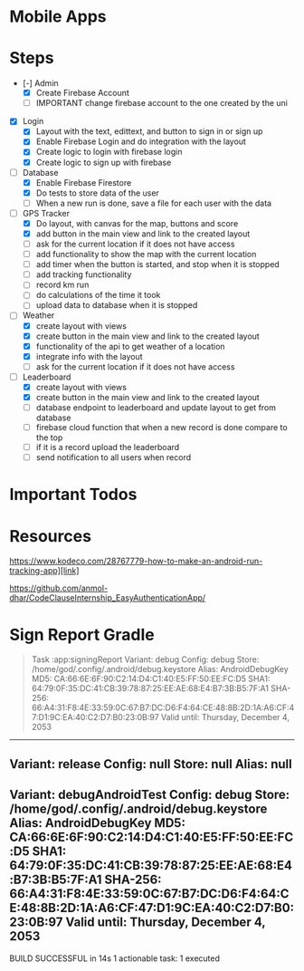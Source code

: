 # Mobile Apps

# Steps
- [-] Admin
  - [x] Create Firebase Account
  - [ ] IMPORTANT change firebase account to the one created by the uni

- [x] Login
    - [x] Layout with the text, edittext, and button to sign in or sign up
    - [x] Enable Firebase Login and do integration with the layout
    - [x] Create logic to login with firebase login
    - [x] Create logic to sign up with firebase

- [ ] Database
    - [x] Enable Firebase Firestore
    - [x] Do tests to store data of the user
    - [ ] When a new run is done, save a file for each user with the data

- [ ] GPS Tracker
    - [x] Do layout, with canvas for the map, buttons and score
    - [x] add button in the main view and link to the created layout
    - [ ] ask for the current location if it does not have access
    - [ ] add functionality to show the map with the current location
    - [ ] add timer when the button is started, and stop when it is stopped
    - [ ] add tracking functionality
    - [ ] record km run
    - [ ] do calculations of the time it took
    - [ ] upload data to database when it is stopped

- [ ] Weather
    - [x] create layout with views
    - [x] create button in the main view and link to the created layout
    - [X] functionality of the api to get weather of a location
    - [X] integrate info with the layout
    - [ ] ask for the current location if it does not have access

- [ ] Leaderboard
    - [x] create layout with views
    - [x] create button in the main view and link to the created layout
    - [ ] database endpoint to leaderboard and update layout to get from database
    - [ ] firebase cloud function that when a new record is done compare to the top
    - [ ] if it is a record upload the leaderboard
    - [ ] send notification to all users when record

# Important Todos

# Resources
https://www.kodeco.com/28767779-how-to-make-an-android-run-tracking-app][link]

https://github.com/anmol-dhar/CodeClauseInternship_EasyAuthenticationApp/

# Sign Report Gradle
> Task :app:signingReport
Variant: debug
Config: debug
Store: /home/god/.config/.android/debug.keystore
Alias: AndroidDebugKey
MD5: CA:66:6E:6F:90:C2:14:D4:C1:40:E5:FF:50:EE:FC:D5
SHA1: 64:79:0F:35:DC:41:CB:39:78:87:25:EE:AE:68:E4:B7:3B:B5:7F:A1
SHA-256: 66:A4:31:F8:4E:33:59:0C:67:B7:DC:D6:F4:64:CE:48:8B:2D:1A:A6:CF:47:D1:9C:EA:40:C2:D7:B0:23:0B:97
Valid until: Thursday, December 4, 2053
----------
Variant: release
Config: null
Store: null
Alias: null
----------
Variant: debugAndroidTest
Config: debug
Store: /home/god/.config/.android/debug.keystore
Alias: AndroidDebugKey
MD5: CA:66:6E:6F:90:C2:14:D4:C1:40:E5:FF:50:EE:FC:D5
SHA1: 64:79:0F:35:DC:41:CB:39:78:87:25:EE:AE:68:E4:B7:3B:B5:7F:A1
SHA-256: 66:A4:31:F8:4E:33:59:0C:67:B7:DC:D6:F4:64:CE:48:8B:2D:1A:A6:CF:47:D1:9C:EA:40:C2:D7:B0:23:0B:97
Valid until: Thursday, December 4, 2053
----------

BUILD SUCCESSFUL in 14s
1 actionable task: 1 executed
